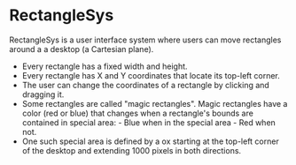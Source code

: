 # RectangleSys

RectangleSys is a user interface system where users can move rectangles
around a a desktop (a Cartesian plane).

- Every rectangle has a fixed width and height.
- Every rectangle has X and Y coordinates that locate its top-left corner.
- The user can change the coordinates of a rectangle by clicking and dragging it. 
- Some rectangles are called "magic rectangles". Magic rectangles have a 
    color (red or blue) that changes when a rectangle's bounds are contained in special area:
        - Blue when in the special area
        - Red when not.
- One such special area is defined by a ox starting at the top-left corner of the desktop and extending 1000 pixels in both directions.

